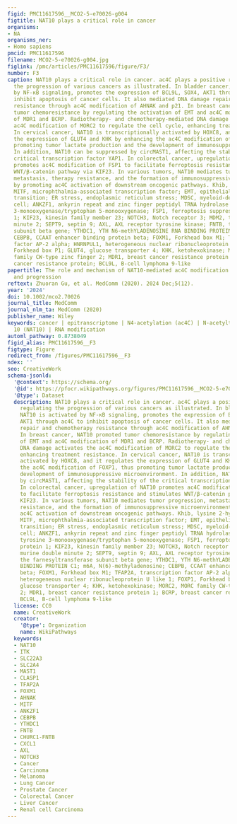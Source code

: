 ```yaml
---
figid: PMC11617596__MCO2-5-e70026-g004
figtitle: NAT10 plays a critical role in cancer
organisms:
- NA
organisms_ner:
- Homo sapiens
pmcid: PMC11617596
filename: MCO2-5-e70026-g004.jpg
figlink: /pmc/articles/PMC11617596/figure/F3/
number: F3
caption: NAT10 plays a critical role in cancer. ac4C plays a positive role in regulating
  the progression of various cancers as illustrated. In bladder cancer, NAT10 is activated
  by NF‐κB signaling, promotes the expression of BCL9L, SOX4, AKT1 through ac4C to
  inhibit apoptosis of cancer cells. It also mediated DNA damage repair and chemotherapy
  resistance through ac4C modification of AHNAK and p21. In breast cancer, NAT10 promoted
  tumor chemoresistance by regulating the activation of EMT and ac4C modification
  of MDR1 and BCRP. Radiotherapy‐ and chemotherapy‐mediated DNA damage activates the
  ac4C modification of MORC2 to regulate the cell cycle, enhancing treatment resistance.
  In cervical cancer, NAT10 is transcriptionally activated by HOXC8, and it regulates
  the expression of GLUT4 and KHK by enhancing the ac4C modification of FOXP1, thus
  promoting tumor lactate production and the development of immunosuppressive microenvironment.
  In addition, NAT10 can be suppressed by circMAST1, affecting the stability of the
  critical transcription factor YAP1. In colorectal cancer, upregulation of NAT10
  promotes ac4C modification of FSP1 to facilitate ferroptosis resistance and stimulates
  WNT/β‐catenin pathway via KIF23. In various tumors, NAT10 mediates tumor progression,
  metastasis, therapy resistance, and the formation of immunosuppressive microenvironment
  by promoting ac4C activation of downstream oncogenic pathways. Khib, lysine 2‐hydroxyisobutyrylation;
  MITF, microphthalmia‐associated transcription factor; EMT, epithelial–mesenchymal
  transition; ER stress, endoplasmic reticulum stress; MDSC, myeloid‐derived suppressor
  cell; ANKZF1, ankyrin repeat and zinc finger peptidyl TRNA hydrolase 1; YWHAE, tyrosine
  3‐monooxygenase/tryptophan 5‐monooxygenase; FSP1, ferroptosis suppressor protein
  1; KIF23, kinesin family member 23; NOTCH3, Notch receptor 3; MDM2, the murine double
  minute 2; SEPT9, septin 9; AXL, AXL receptor tyrosine kinase; FNTB, the farnesyltransferase
  subunit beta gene; YTHDC1, YTH N6‐methYLADENOSINE RNA BINDING PROTEIN C1; m6A, N(6)‐methyladenosine;
  CEBPB, CCAAT enhancer binding protein beta; FOXM1, Forkhead box M1; TFAP2A, transcription
  factor AP‐2 alpha; HNRNPUL1, heterogeneous nuclear ribonucleoprotein U like 1; FOXP1,
  Forkhead box P1; GLUT4, glucose transporter 4; KHK, ketohexokinase; MORC2, MORC
  family CW‐type zinc finger 2; MDR1, breast cancer resistance protein 1; BCRP, breast
  cancer resistance protein; BCL9L, B‐cell lymphoma 9‐like
papertitle: The role and mechanism of NAT10‐mediated ac4C modification in tumor development
  and progression
reftext: Zhuoran Gu, et al. MedComm (2020). 2024 Dec;5(12).
year: '2024'
doi: 10.1002/mco2.70026
journal_title: MedComm
journal_nlm_ta: MedComm (2020)
publisher_name: Wiley
keywords: cancer | epitranscriptome | N4‐acetylation (ac4C) | N‐acetyltransferase
  10 (NAT10) | RNA modification
automl_pathway: 0.8738049
figid_alias: PMC11617596__F3
figtype: Figure
redirect_from: /figures/PMC11617596__F3
ndex: ''
seo: CreativeWork
schema-jsonld:
  '@context': https://schema.org/
  '@id': https://pfocr.wikipathways.org/figures/PMC11617596__MCO2-5-e70026-g004.html
  '@type': Dataset
  description: NAT10 plays a critical role in cancer. ac4C plays a positive role in
    regulating the progression of various cancers as illustrated. In bladder cancer,
    NAT10 is activated by NF‐κB signaling, promotes the expression of BCL9L, SOX4,
    AKT1 through ac4C to inhibit apoptosis of cancer cells. It also mediated DNA damage
    repair and chemotherapy resistance through ac4C modification of AHNAK and p21.
    In breast cancer, NAT10 promoted tumor chemoresistance by regulating the activation
    of EMT and ac4C modification of MDR1 and BCRP. Radiotherapy‐ and chemotherapy‐mediated
    DNA damage activates the ac4C modification of MORC2 to regulate the cell cycle,
    enhancing treatment resistance. In cervical cancer, NAT10 is transcriptionally
    activated by HOXC8, and it regulates the expression of GLUT4 and KHK by enhancing
    the ac4C modification of FOXP1, thus promoting tumor lactate production and the
    development of immunosuppressive microenvironment. In addition, NAT10 can be suppressed
    by circMAST1, affecting the stability of the critical transcription factor YAP1.
    In colorectal cancer, upregulation of NAT10 promotes ac4C modification of FSP1
    to facilitate ferroptosis resistance and stimulates WNT/β‐catenin pathway via
    KIF23. In various tumors, NAT10 mediates tumor progression, metastasis, therapy
    resistance, and the formation of immunosuppressive microenvironment by promoting
    ac4C activation of downstream oncogenic pathways. Khib, lysine 2‐hydroxyisobutyrylation;
    MITF, microphthalmia‐associated transcription factor; EMT, epithelial–mesenchymal
    transition; ER stress, endoplasmic reticulum stress; MDSC, myeloid‐derived suppressor
    cell; ANKZF1, ankyrin repeat and zinc finger peptidyl TRNA hydrolase 1; YWHAE,
    tyrosine 3‐monooxygenase/tryptophan 5‐monooxygenase; FSP1, ferroptosis suppressor
    protein 1; KIF23, kinesin family member 23; NOTCH3, Notch receptor 3; MDM2, the
    murine double minute 2; SEPT9, septin 9; AXL, AXL receptor tyrosine kinase; FNTB,
    the farnesyltransferase subunit beta gene; YTHDC1, YTH N6‐methYLADENOSINE RNA
    BINDING PROTEIN C1; m6A, N(6)‐methyladenosine; CEBPB, CCAAT enhancer binding protein
    beta; FOXM1, Forkhead box M1; TFAP2A, transcription factor AP‐2 alpha; HNRNPUL1,
    heterogeneous nuclear ribonucleoprotein U like 1; FOXP1, Forkhead box P1; GLUT4,
    glucose transporter 4; KHK, ketohexokinase; MORC2, MORC family CW‐type zinc finger
    2; MDR1, breast cancer resistance protein 1; BCRP, breast cancer resistance protein;
    BCL9L, B‐cell lymphoma 9‐like
  license: CC0
  name: CreativeWork
  creator:
    '@type': Organization
    name: WikiPathways
  keywords:
  - NAT10
  - ITK
  - SLC22A3
  - SLC2A4
  - MAST1
  - CLASP1
  - TFAP2A
  - FOXM1
  - AHNAK
  - MITF
  - ANKZF1
  - CEBPB
  - YTHDC1
  - FNTB
  - CHURC1-FNTB
  - CXCL1
  - AXL
  - NOTCH3
  - Cancer
  - Carcinoma
  - Melanoma
  - Lung Cancer
  - Prostate Cancer
  - Colorectal Cancer
  - Liver Cancer
  - Renal cell Carcinoma
---
```

